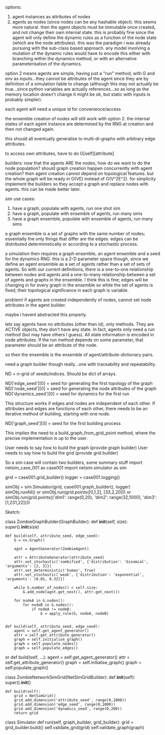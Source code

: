 options:

1. agent instances as attributes of nodes
2. agents as nodes (since nodes can be any hashable object). this seems more natural. then the
agent objects must be immutable once created, and not change their own internal state. this is
probably fine since the agent will only define the dynamic rules as a function of the node state
(which are the node attributes). this was the paradigm i was already pursuing with the sub-class
based approach. any model involving a mutation of the dynamic rules would have to encode this either
with branching within the dynamics method, or with an alternative parameterisation of the dynamics.

option 2 means agents are simple, having just a "run" method, with G and env as inputs...they cannot
be attributes of the agent since they are by definition of a simulation liable to change (although
this may not actually be true...since python variables are actually references...so as long as the
memory location doesn't change it might be ok, but static with inputs is probably simpler).

each agent will need a unique id for convenience/access

the ensemble creation of nodes will still work with option 2. the internal states of each agent
instance are determined by the RNG at creation and then not changed again.

this should all eventually generalise to multi-di-graphs with arbitrary edge attributes.

to access own attributes, have to do G[self][attribute]


builders:
now that the agents ARE the nodes, how do we want to do the node population?
should graph creation happen concurrently with agent creation? then agent creation cannot depend on
topological features. but the whole graph will be ready in O(VE) instead of O(V^2E^2).
for simplicity implement the builders so they accept a graph and replace nodes with agents. this can
be made better later.

sim use cases:
1. have a graph, populate with agents, run one shot sim
2. have a graph, populate with ensemble of agents, run many sims
3. have a graph ensemble, populate with ensemble of agents, run many sims

a graph ensemble is a set of graphs with the same number of nodes; essentially the only things that
differ are the edges. edges can be distributed deterministically or according to a stochastic
process.

a simulation then requires a graph ensemble, an agent ensemble and a seed for the dynamics RNG.
this is a 2-D parameter space though, since we define an agent ensemble as a set of agents rather
than a set of sets of agents. So with our current definitions, there is a one-to-one relationship
between nodes and agents and a one-to-many relationship between a set of agents and graphs in the
ensemble. I think this is fine; edges will be changing in for every graph in the ensemble so while
the set of agents is fixed, their topological significance in each graph is variable.

problem! if agents are created independently of nodes, cannot set node attributes in the agent
builder.

maybe i havent abstracted this properly.

lets say agents have no attributes (other than id), only methods. They are ACTIVE objects, they don't have any
state. In fact, agents only need a run method (but may have others I guess). All state information
is encoded in node attributes. If the run method depends on some parameter, that parameter should be
an attribute of the node.

so then the ensemble is the ensemble of agent/attribute-dictionary pairs.

need a graph builder though really...one with traceability and repeatability.

ND = n-grid of seeds/indices. Should be dict of arrays.

ND['edge_seed'][0] = seed for generating the first topology of the graph
ND['node_seed'][0] = seed for generating the node attributes of the graph
ND['dynamics_seed'][0] = seed for dynamics for the first run

This structure works if edges and nodes are independent of each other. If attributes and edges are
functions of each other, there needs to be an iterative method of building, starting with one node.

ND['graph_seed'][0] = seed for the first building process

This implies the need to a build_graph_from_grid_point method, where the precise implementation is
up to the user.

User needs to say how to build the graph (provide graph builder)
User needs to say how to build the grid (provide grid builder)

So a sim case will contain two builders, some summary stuff
import netsim_case_001 as case001
import netsim.simulator as sim

grid = case001.grid_builder()
logger = case001.logging()

simObj = sim.Simulator(grid, case001.graph_builder(), logger)
simObj.runAll()
or
simObj.run(grid.points([0,1,2], [33,2,20]))
or
simObj.run(grid.points({'dim1': range(0,20), 'dim2': range(32,1000), 'dim3': [1,231,22]}))

Sketch:


class ZombieGraphBuilder(GraphBuilder):
    def __init__(self, size):
        super().__init__(size)

    def build(self, attribute_seed, edge_seed):
        G = nx.Graph()

        agnt = AgentGenerator(ZombieAgent)

        attr = AttributeGenerator(attribute_seed)
        attr.set_stochastic('zombified', {'distribution': 'binomial', 'arguments': [2, 3]})
        attr.set_deterministic('human', True)
        attr.set_stochastic('weak', {'distribution': 'exponential', 'arguments': [0.01, 0.32]})

        while G.number_of_nodes() < self.size:
            G.add_node(agnt.get_next(), attr.get_next())

        for nodeA in G.nodes():
            for nodeB in G.nodes():
                if nodeA != nodeB:
                    G = apply_rule(G, nodeA, nodeB)


    def build(self, attribute_seed, edge_seed):
        agent = self.get_agent_generator()
        attr = self.get_attribute_generator()
        graph = self.initialise_graph()
        graph = self.populate_nodes()
        graph = self.populate_edges()
or
    def build(self, ...):
        agent = self.get_agent_generator()
        attr = self.get_attribute_generator()
        graph = self.initialise_graph()
        graph = self.populate_graph()


class ZombieNetworkSimGrid(NetSimGridBuilder):
    def __init__(self):
        super().__init__()

    def build(self):
        grid = NetSimGrid()
        grid.add_dimension('attribute_seed', range(0,1000))
        grid.add_dimension('edge_seed', range(0,1000))
        grid.add_dimension('dynamics_seed', range(0,200))
        return grid


class Simulator
    def run(self, graph_builder, grid_builder):
        grid = grid_builder.build()
        self.validate_grid(grid)
        self.validate_graph(graph)
